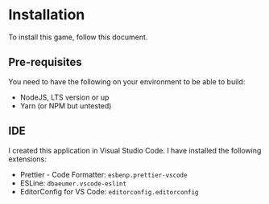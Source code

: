 # Installation

To install this game, follow this document.

## Pre-requisites

You need to have the following on your environment to be able to build:
- NodeJS, LTS version or up
- Yarn (or NPM but untested)

## IDE

I created this application in Visual Studio Code. I have installed the following extensions:
- Prettier - Code Formatter: `esbenp.prettier-vscode`
- ESLine: `dbaeumer.vscode-eslint`
- EditorConfig for VS Code: `editorconfig.editorconfig`